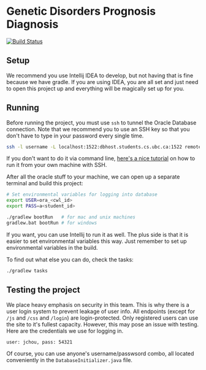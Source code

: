 # Genetic Disorders Prognosis Diagnosis

[![Build Status](https://travis-ci.com/cheukyin699/cpsc304-project.svg?branch=master)](https://travis-ci.com/cheukyin699/cpsc304-project)

## Setup

We recommend you use Intellij IDEA to develop, but not having that is fine
because we have gradle. If you are using IDEA, you are all set and just need to
open this project up and everything will be magically set up for you.

## Running

Before running the project, you must use `ssh` to tunnel the Oracle Database
connection. Note that we recommend you to use an SSH key so that you don't have
to type in your password every single time.

```bash
ssh -l username -L localhost:1522:dbhost.students.cs.ubc.ca:1522 remote.students.cs.ubc.ca
```

If you don't want to do it via command line, [here's a nice
tutorial][run-own-machine] on how to run it from your own machine with SSH.

After all the oracle stuff to your machine, we can open up a separate terminal
and build this project:

```bash
# Set environmental variables for logging into database
export USER=ora_<cwl_id>
export PASS=a<student_id>

./gradlew bootRun   # for mac and unix machines
gradlew.bat bootRun # for windows
```

If you want, you can use Intellij to run it as well. The plus side is that it
is easier to set environmental variables this way. Just remember to set up
environmental variables in the build.

To find out what else you can do, check the tasks:

```bash
./gradlew tasks
```

## Testing the project

We place heavy emphasis on security in this team. This is why there is a
user login system to prevent leakage of user info. All endpoints (except for
`/js` and `/css` and `/login`) are login-protected. Only registered users can
use the site to it's fullest capacity. However, this may pose an issue with
testing. Here are the credentials we use for logging in.

`user: jchou, pass: 54321`

Of course, you can use anyone's username/passwsord combo, all located
conveniently in the `DatabaseInitializer.java` file.

[run-own-machine]: https://www.students.cs.ubc.ca/~cs-304/resources/jdbc-oracle-resources/jdbc-java-setup.html#running-code-from-own-machine
